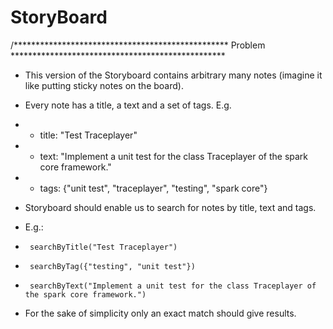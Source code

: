 # StoryBoard

/************************************************* Problem *************************************************
 * This version of the Storyboard contains arbitrary many notes (imagine it like putting sticky notes on the board).

 * Every note has a title, a text and a set of tags. E.g.
 * 	- title: "Test Traceplayer"
 * 	- text: "Implement a unit test for the class Traceplayer of the spark core framework."
 * 	- tags: {"unit test", "traceplayer", "testing", "spark core"}

 * Storyboard should enable us to search for notes by title, text and tags.
 * E.g.:
 *   	searchByTitle("Test Traceplayer")
 *   	searchByTag({"testing", "unit test"})
 *   	searchByText("Implement a unit test for the class Traceplayer of the spark core framework.")

 * For the sake of simplicity only an exact match should give results.
